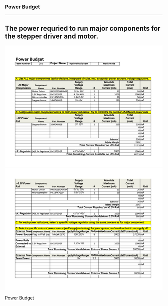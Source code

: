 ### Power Budget ###
------
The power requried to run major components for the stepper driver and motor. 
--------

![Power Budget](./PB1.jpg)
![Power Budget](./PB2.jpg)

[Power Budget](./PowerBudget.pdf)

